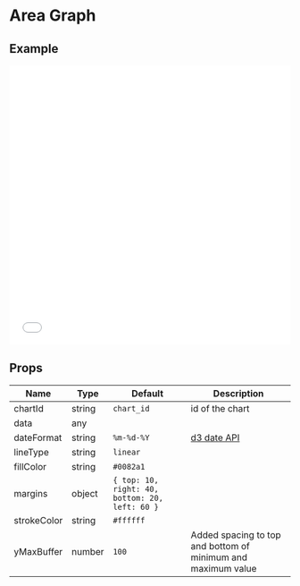 # Area Graph

## Example

<iframe width="100%" height="500" src="//jsfiddle.net/thorsdre/ojvcd4bj/7/embedded/result,js,html/" allowfullscreen="allowfullscreen" frameborder="0"></iframe>

## Props

Name | Type  | Default  | Description
--- | --- | ---- | ---
chartId | string | `chart_id` | id of the chart
data | any |  | 
dateFormat | string | `%m-%d-%Y` | [d3 date API](https://github.com/d3/d3-time-format/blob/master/README.md)
lineType | string | `linear` | 
fillColor | string | `#0082a1` | 
margins | object | `{ top: 10, right: 40, bottom: 20, left: 60 }` |
strokeColor | string | `#ffffff` |
yMaxBuffer | number | `100` | Added spacing to top and bottom of minimum and maximum value
